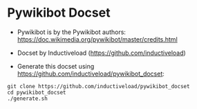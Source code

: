 Pywikibot Docset
======================

* Pywikibot is by the Pywikibot authors: https://doc.wikimedia.org/pywikibot/master/credits.html

* Docset by Inductiveload (https://github.com/inductiveload)

* Generate this docset using https://github.com/inductiveload/pywikibot_docset:

```
git clone https://github.com/inductiveload/pywikibot_docset
cd pywikibot_docset
./generate.sh
```


